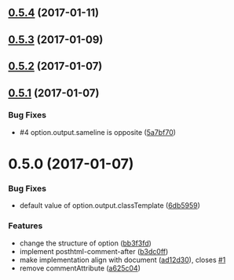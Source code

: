 <a name="0.5.4"></a>
## [0.5.4](https://github.com/ynakajima/posthtml-comment-after/compare/v0.5.3...v0.5.4) (2017-01-11)



<a name="0.5.3"></a>
## [0.5.3](https://github.com/ynakajima/posthtml-comment-after/compare/v0.5.2...v0.5.3) (2017-01-09)



<a name="0.5.2"></a>
## [0.5.2](https://github.com/ynakajima/posthtml-comment-after/compare/v0.5.1...v0.5.2) (2017-01-07)



<a name="0.5.1"></a>
## [0.5.1](https://github.com/ynakajima/posthtml-comment-after/compare/v0.5.0...v0.5.1) (2017-01-07)


### Bug Fixes

* #4 option.output.sameline is opposite ([5a7bf70](https://github.com/ynakajima/posthtml-comment-after/commit/5a7bf70))



<a name="0.5.0"></a>
# 0.5.0 (2017-01-07)


### Bug Fixes

* default value of option.output.classTemplate ([6db5959](https://github.com/ynakajima/posthtml-comment-after/commit/6db5959))


### Features

* change the structure of option ([bb3f3fd](https://github.com/ynakajima/posthtml-comment-after/commit/bb3f3fd))
* implement posthtml-comment-after ([b3dc0ff](https://github.com/ynakajima/posthtml-comment-after/commit/b3dc0ff))
* make implementation align with document ([ad12d30](https://github.com/ynakajima/posthtml-comment-after/commit/ad12d30)), closes [#1](https://github.com/ynakajima/posthtml-comment-after/issues/1)
* remove commentAttribute ([a625c04](https://github.com/ynakajima/posthtml-comment-after/commit/a625c04))




